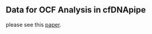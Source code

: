 ## Data for OCF Analysis in cfDNApipe

please see this [paper](https://genome.cshlp.org/content/29/3/418.full).